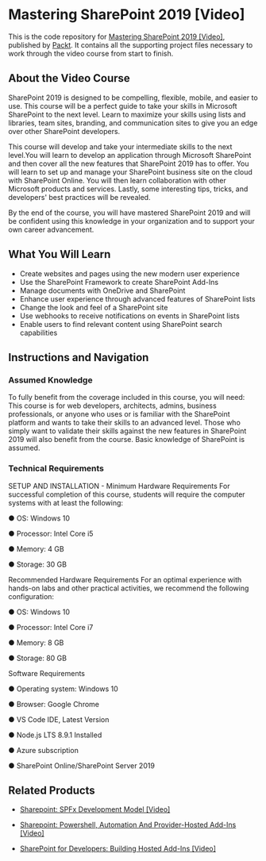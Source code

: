 # Mastering SharePoint 2019 [Video]


This is the code repository for [Mastering SharePoint 2019 [Video]](https://www.packtpub.com/programming/mastering-sharepoint-2019-video), published by [Packt](https://www.packtpub.com/?utm_source=github). It contains all the supporting project files necessary to work through the video course from start to finish.
## About the Video Course

SharePoint 2019 is designed to be compelling, flexible, mobile, and easier to use. This course will be a perfect guide to take your skills in Microsoft SharePoint to the next level. Learn to maximize your skills using lists and libraries, team sites, branding, and communication sites to give you an edge over other SharePoint developers.

This course will develop and take your intermediate skills to the next level.You will learn to develop an application through Microsoft SharePoint and then cover all the new features that SharePoint 2019 has to offer. You will learn to set up and manage your SharePoint business site on the cloud with SharePoint Online. You will then learn collaboration with other Microsoft products and services. Lastly, some interesting tips, tricks, and developers' best practices will be revealed.

By the end of the course, you will have mastered SharePoint 2019 and will be confident using this knowledge in your organization and to support your own career advancement.

<H2>What You Will Learn</H2>
<DIV class=book-info-will-learn-text>
<UL>
<LI>Create websites and pages using the new modern user experience
<LI>Use the SharePoint Framework to create SharePoint Add-Ins
<LI>Manage documents with OneDrive and SharePoint
<LI>Enhance user experience through advanced features of SharePoint lists
<LI>Change the look and feel of a SharePoint site
<LI>Use webhooks to receive notifications on events in SharePoint lists
<LI>Enable users to find relevant content using SharePoint search capabilities </LI></UL></DIV>

## Instructions and Navigation
### Assumed Knowledge
To fully benefit from the coverage included in this course, you will need:<br/>
This course is for web developers, architects, admins, business professionals, or anyone who uses or is familiar with the SharePoint platform and wants to take their skills to an advanced level. Those who simply want to validate their skills against the new features in SharePoint 2019 will also benefit from the course. Basic knowledge of SharePoint is assumed.
### Technical Requirements
SETUP AND INSTALLATION - 
Minimum Hardware Requirements
For successful completion of this course, students will require the computer systems with at least the following:

●        OS: Windows 10

●        Processor: Intel Core i5

●        Memory: 4 GB

●        Storage: 30 GB

Recommended Hardware Requirements
For an optimal experience with hands-on labs and other practical activities, we recommend the following configuration:

●        OS: Windows 10

●        Processor: Intel Core i7

●        Memory: 8 GB

●        Storage: 80 GB

Software Requirements

●        Operating system: Windows 10

●        Browser: Google Chrome

●        VS Code IDE, Latest Version

●        Node.js LTS 8.9.1 Installed

●        Azure subscription

●        SharePoint Online/SharePoint Server 2019





## Related Products
* [Sharepoint: SPFx Development Model [Video]](https://www.packtpub.com/virtualization-and-cloud/sharepoint-spfx-development-model-video)

* [Sharepoint: Powershell, Automation And Provider-Hosted Add-Ins [Video]](https://www.packtpub.com/virtualization-and-cloud/sharepoint-powershell-automation-and-provider-hosted-add-ins-video)

* [SharePoint for Developers: Building Hosted Add-Ins [Video]](https://www.packtpub.com/virtualization-and-cloud/sharepoint-developers-building-hosted-add-ins-video)

